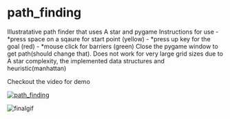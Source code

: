 # path_finding
Illustratative path finder that uses A star and pygame
Instructions for use - *press space on a sqaure for start point (yellow)
                     - *press up key for the goal (red)
                     - *mouse click for barriers (green)
Close the pygame window to get path(should change that).
Does not work for very large grid sizes due to A star complexity, the implemented data structures and heuristic(manhattan)


Checkout the video for demo

[![path_finding](https://img.youtube.com/vi/mnuo0O8vZnw)](https://www.youtube.com/watch?v=mnuo0O8vZnw)

![finalgif](https://user-images.githubusercontent.com/30048959/155834260-01feccdb-1bde-46dc-b4c9-e865ce988da8.gif)
